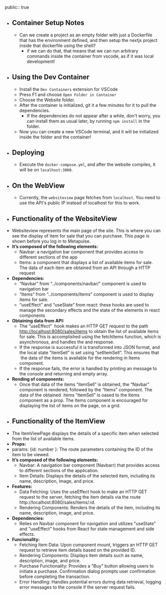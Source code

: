 public:: true

- ## Container Setup Notes
	- Can we create a project as an empty folder with just a Dockerfile that has the environment defined, and then setup the nextjs project inside that dockerfile using the shell?
		- if we can do that, that means that we can run arbitrary commands inside the container from vscode, as if it was local development!
- ## Using the Dev Container
	- Install the `Dev Containers` extension for VSCode
	- Press F1 and choose `Open Folder in Container`
	- Choose the Website folder.
	- After the container is initialized, git it a few minutes for it to pull the dependencies.
		- If the dependencies do not appear after a while, don't worry, you can install them as usual later, by running `npm install` in the folder.
	- Now you can create a new VSCode terminal, and it will be initialized inside the folder and the container!
- ## Deploying
	- Execute the `docker-compose.yml`, and after the website compiles, it will be on `localhost:3000`.
- ## On the WebView
	- Currently, the `websiteview` page fetches from `localhost`. You need to use the API's public IP instead of localhost for this to work.
- ## Functionality of the  WebsiteView
- Websiteview represents the main page of the site. This is where you can see the display of item for sale that you can purchase. This page is shown before you log in to Metapulse.
- **It’s composed of the following elements:**
	- Navbar: a navigation bar component that provides access to different sections of the app
	- Items: a component that displays a list of available items for sale. The data of each
	  item are obtained from an API through a HTTP request
- **Dependencies:**
	- “Navbar” from “../components/navbar/” component is used to navigation bar
	- “Items” from “../components/items” component is used to display items for sale.
	- “useEffect” and “useState” from react: these hooks are used to manage the secondary effects and the state of the elements in react components
- **Obtaining data from API:**
	- The “useEffect”  hook makes an HTTP GET request to the path [http://localhost:8080/sales/items](http://localhost:8080/sales/items) to obtain the list of available items for sale. This is accomplished using the fetchItems function, which is asynchronous, and handles the and response.
	- If the response is successful it is transformed into JSON format, and the local state
	  “itemSell” is set using “setItemSell”. This ensures that  the data of the items is available for the rendering in Items component.
	- If the response fails, the error is handled by printing an message to the console and returning and empty array.
- **Rending of components:**
	- Once that data of the items “itemSell” is obtained, the “Navbar” component is rendered,
	  followed by the “Items” component. The data of the obtained  items “itemSell” is oased to the Items component as a prop. The Items component is encouraged for displaying the list of items on the page, on a grid.
- ## Functionality of the  ItemView
- The ItemViewPage displays the details of a specific item when selected from the list of available items.
- **Props:**
- params: {id: number }: The route parameters containing the ID of the item to be viewed.
- **It’s composed of the following elements:**
	- Navbar: A navigation bar component (Navbarr) that provides access to different sections of the application.
	- Item Details: Displays the details of the selected item, including its name, description, image, and price.
- **Features:**
	- Data Fetching: Uses the useEffect hook to make an HTTP GET request to the server, fetching the item details via the route http://localhost:8080/sales/items/:id.
	- Rendering Components: Renders the details of the item, including its name, description, image, and price.
- **Dependencies:**
	- Relies on Navbar component for navigation and utilizes "useState" and "useEffect" hooks from React for state management and side effects.
- **Funcionality:**
	- Fetching Item Data: Upon component mount, triggers an HTTP GET request to retrieve item details based on the provided ID.
	- Rendering Components: Displays item details such as name, description, image, and price.
	- Purchase Functionality: Provides a "Buy" button allowing users to initiate a purchase. Confirmation dialog prompts user confirmation before completing the transaction.
	- Error Handling: Handles potential errors during data retrieval, logging error messages to the console if the server request fails.